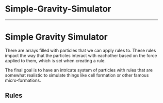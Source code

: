 # Simple-Gravity-Simulator
--------------------------

<h1>Simple Gravity Simulator</h1>

There are arrays filled with particles that we can apply rules to. These rules impact the way that the particles interact with eachother based on the force applied to them, which is set when creating a rule. 

The final goal is to have an intricate system of particles with rules that are somewhat realistic to simulate things like cell formation or other famous micro-formations.

<h2>Rules</h2>
